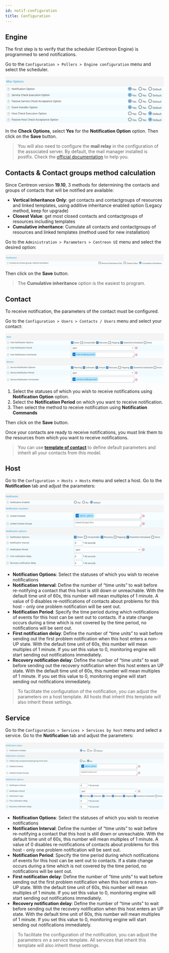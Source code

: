 ```yaml
---
id: notif-configuration
title: Configuration
---
```


## Engine

The first step is to verify that the scheduler (Centreon Engine) is
programmed to send notifications.

Go to the `Configuration > Pollers > Engine configuration` menu and
select the scheduler.

![image](../assets/alerts/notif_engine_conf.png)

In the **Check Options**, select **Yes** for the **Notification Option**
option. Then click on the **Save** button.

> You will also need to configure the **mail relay** in the
> configuration of the associated server. By default, the mail manager
> installed is postfix. Check the [official
> documentation](http://www.postfix.org/BASIC_CONFIGURATION_README) to
> help you.

## Contacts & Contact groups method calculation

Since Centreon version **19.10**, 3 methods for determining the contacts
and groups of contacts that will be notified are available:

-   **Vertical Inheritance Only**: get contacts and contactgroups of
resources and linked templates, using additive inheritance enabled
option (Legacy method, keep for upgrade)
-   **Closest Value**: get most closed contacts and contactgroups of
resources including templates
-   **Cumulative inheritance**: Cumulate all contacts and contactgroups
of resources and linked templates (method used for new installation)

Go to the `Administration > Parameters > Centreon UI` menu and select
the desired option:

![image](../assets/alerts/notif_centreon_config.png)

Then click on the **Save** button.

> The **Cumulative inheritance** option is the easiest to program.

## Contact

To receive notification, the parameters of the contact must be configured.

Go to the `Configuration > Users > Contacts / Users` menu and select your
contact:

![image](../assets/alerts/notif_contact_config.png)

1.  Select the statuses of which you wish to receive notifications using
**Notification Option** option.
2.  Select the **Notification Period** on which you want to receive
notification.
3.  Then select the method to receive notification using **Notification
Commands**

Then click on the **Save** button.

Once your contacts are ready to receive notifications, you must link
them to the resources from which you want to receive notifications.

> You can use **[template of
> contact](../monitoring/templates#contact-templates)** to define default
> parameters and inherit all your contacts from this model.

## Host

Go to the `Configuration > Hosts > Hosts` menu and select a host. Go to
the **Notification** tab and adjust the parameters:

![image](../assets/alerts/notif_host_config.png)

-   **Notification Options**: Select the statuses of which you wish to
receive notifications
-   **Notification Interval**: Define the number of “time units” to wait
before re-notifying a contact that this host is still down or
unreachable. With the default time unit of 60s, this number will
mean multiples of 1 minute. A value of 0 disables re-notifications
of contacts about problems for this host - only one problem
notification will be sent out.
-   **Notification Period**: Specify the time period during which
notifications of events for this host can be sent out to contacts.
If a state change occurs during a time which is not covered by the
time period, no notifications will be sent out.
-   **First notification delay**: Define the number of “time units” to
wait before sending out the first problem notification when this
host enters a non-UP state. With the default time unit of 60s, this
number will mean multiples of 1 minute. If you set this value to 0,
monitoring engine will start sending out notifications immediately.
-   **Recovery notification delay**: Define the number of “time units”
to wait before sending out the recovery notification when this host
enters an UP state. With the default time unit of 60s, this number
will mean multiples of 1 minute. If you set this value to 0,
monitoring engine will start sending out notifications immediately.

> To facilitate the configuration of the notification, you can adjust
> the parameters on a host template. All hosts that inherit this
> template will also inherit these settings.

## Service

Go to the `Configuration > Services > Services by host` menu and select
a service. Go to the **Notification** tab and adjust the parameters:

![image](../assets/alerts/notif_service_config.png)

-   **Notification Options**: Select the statuses of which you wish to
receive notifications
-   **Notification Interval**: Define the number of “time units” to wait
before re-notifying a contact that this host is still down or
unreachable. With the default time unit of 60s, this number will
mean multiples of 1 minute. A value of 0 disables re-notifications
of contacts about problems for this host - only one problem
notification will be sent out.
-   **Notification Period**: Specify the time period during which
notifications of events for this host can be sent out to contacts.
If a state change occurs during a time which is not covered by the
time period, no notifications will be sent out.
-   **First notification delay**: Define the number of “time units” to
wait before sending out the first problem notification when this
host enters a non-UP state. With the default time unit of 60s, this
number will mean multiples of 1 minute. If you set this value to 0,
monitoring engine will start sending out notifications immediately.
-   **Recovery notification delay**: Define the number of “time units”
to wait before sending out the recovery notification when this host
enters an UP state. With the default time unit of 60s, this number
will mean multiples of 1 minute. If you set this value to 0,
monitoring engine will start sending out notifications immediately.

> To facilitate the configuration of the notification, you can adjust
> the parameters on a service template. All services that inherit this
> template will also inherit these settings.